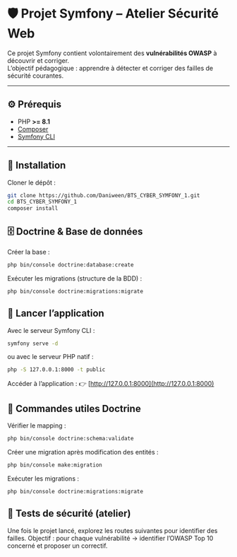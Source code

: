 # 🛡️ Projet Symfony – Atelier Sécurité Web

Ce projet Symfony contient volontairement des **vulnérabilités OWASP** à découvrir et corriger.  
L’objectif pédagogique : apprendre à détecter et corriger des failles de sécurité courantes.

---

## ⚙️ Prérequis

-   PHP **>= 8.1**
-   [Composer](https://getcomposer.org/download/)
-   [Symfony CLI](https://symfony.com/download)

---

## 🚀 Installation

Cloner le dépôt :

```bash
git clone https://github.com/Daniween/BTS_CYBER_SYMFONY_1.git
cd BTS_CYBER_SYMFONY_1
composer install
```

## 🗄️ Doctrine & Base de données

Créer la base :

```bash
php bin/console doctrine:database:create
```

Exécuter les migrations (structure de la BDD) :

```bash
php bin/console doctrine:migrations:migrate
```

## 🏃 Lancer l’application

Avec le serveur Symfony CLI :

```bash
symfony serve -d
```

ou avec le serveur PHP natif :

```bash
php -S 127.0.0.1:8000 -t public
```

Accéder à l’application : 👉 [http://127.0.0.1:8000](http://127.0.0.1:8000)

## 📂 Commandes utiles Doctrine

Vérifier le mapping :

```bash
php bin/console doctrine:schema:validate
```

Créer une migration après modification des entités :

```bash
php bin/console make:migration
```

Exécuter les migrations :

```bash
php bin/console doctrine:migrations:migrate
```

## 🧪 Tests de sécurité (atelier)

Une fois le projet lancé, explorez les routes suivantes pour identifier des failles.
Objectif : pour chaque vulnérabilité → identifier l’OWASP Top 10 concerné et proposer un correctif.
